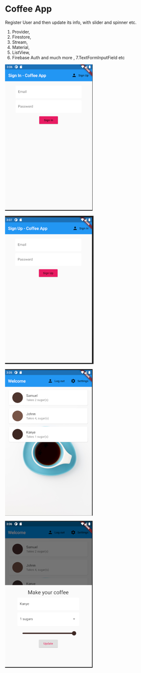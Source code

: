 # Coffee App


Register User and then update its info, with slider and spinner etc. 

1. Provider,
2. Firestore,
3. Stream,
4. Material,
5. ListView,
6. Firebase Auth and much more ,
7.TextFormInputField etc

![](images/one.png)

![](images/two.png)

![](images/three.png)

![](images/four.png)

